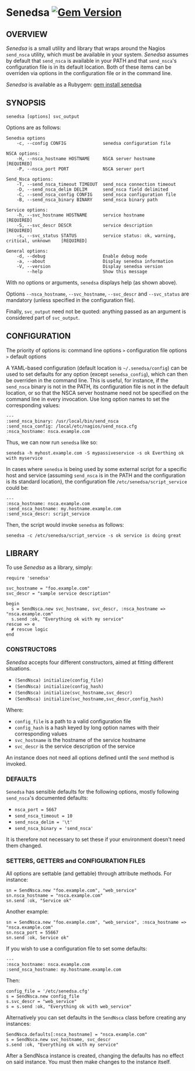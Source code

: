 # Senedsa [![Gem Version](https://badge.fury.io/rb/senedsa.png)](http://badge.fury.io/rb/senedsa)

## OVERVIEW

*Senedsa* is a small utility and library that wraps around the Nagios `send_nsca` utility, which must be available in your system. *Senedsa* assumes by default that `send_nsca` is available in your PATH and that `send_nsca`'s configuration file is in its default location. Both of these items can be overriden via options in the configuration file or in the command line.

*Senedsa* is available as a Rubygem: [gem install senedsa](https://rubygems.org/gems/senedsa "Senedsa")

## SYNOPSIS

    senedsa [options] svc_output

Options are as follows:

	Senedsa options
		-c, --config CONFIG              senedsa configuration file

	NSCA options:
    	-H, --nsca_hostname HOSTNAME     NSCA server hostname                              [REQUIRED]
    	-P, --nsca_port PORT             NSCA server port

	Send_Nsca options:
	    -T, --send_nsca_timeout TIMEOUT  send_nsca connection timeout
    	-D, --send_nsca_delim DELIM      send_nsca field delimited
    	-C, --send_nsca_config CONFIG    send_nsca configuration file
    	-B, --send_nsca_binary BINARY    send_nsca binary path

	Service options:
    	-h, --svc_hostname HOSTNAME      service hostname                                  [REQUIRED]
    	-S, --svc_descr DESCR            service description                               [REQUIRED]
    	-s, --svc_status STATUS          service status: ok, warning, critical, unknown    [REQUIRED]

	General options:
		-d, --debug                      Enable debug mode
    	-a, --about                      Display senedsa information
    	-V, --version                    Display senedsa version
            --help                       Show this message
 
With no options or arguments, `senedsa` displays help (as shown above). 

Options `--nsca_hostname`, `--svc_hostname`, `--svc_descr` and `--svc_status` are mandatory (unless specified in the configuration file).

 Finally, `svc_output` need not be quoted: anything passed as an argument is considered part of `svc_output`.

## CONFIGURATION

The priority of options is: command line options `>` configuration file options `>` default options

A YAML-based configuration (default location is `~/.senedsa/config`) can be used to set defaults for any option (except `senedsa_config`), which can then be overriden in the command line. This is useful, for instance, if the `send_nsca` binary is not in the PATH, its configuration file is not in the default location, or so that the NSCA server hostname need not be specified on the command line in every invocation. Use long option names to set the corresponding values:

    ---
    :send_nsca_binary: /usr/local/bin/send_nsca
    :send_nsca_config: /local/etc/nagios/send_nsca.cfg
    :nsca_hostname: nsca.example.com

Thus, we can now run `senedsa` like so:

    senedsa -h myhost.example.com -S mypassiveservice -s ok Everthing ok with myservice
    
In cases where `senedsa` is being used by some external script for a specific host and service (assuming `send_nsca` is in the PATH and the configuration is its standard location), the configuration file `/etc/senedsa/script_service` could be:

	---
	:nsca_hostname: nsca.example.com
	:send_nsca_hostname: my.hostname.example.com
	:send_nsca_descr: script_service
	
Then, the script would invoke `senedsa` as follows:

	senedsa -c /etc/senedsa/script_service -s ok service is doing great

## LIBRARY

To use *Senedsa* as a library, simply:

    require 'senedsa'
    
    svc_hostname = "foo.example.com"
    svc_descr = "sample service description"
    
    begin
      s = SendNsca.new svc_hostname, svc_descr, :nsca_hostname => "nsca.example.com"
      s.send :ok, "Everything ok with my service"
    rescue => e
      # rescue logic
    end
    
### CONSTRUCTORS

*Senedsa* accepts four different constructors, aimed at fitting different situations.

* `(SendNsca) initialize(config_file)`
* `(SendNsca) initialize(config_hash)`
* `(SendNsca) initialize(svc_hostname,svc_descr)`
* `(SendNsca) initialize(svc_hostname,svc_descr,config_hash)`

Where:

* `config_file` is a path to a valid configuration file
* `config_hash` is a hash keyed by long option names with their corresponding values
* `svc_hostname` is the hostname of the service hostname
* `svc_descr` is the service description of the service

An instance does not need all options defined until the `send` method is invoked.

### DEFAULTS

`Senedsa` has sensible defaults for the following options, mostly following `send_nsca`'s documented defaults:

* `nsca_port = 5667`
* `send_nsca_timeout = 10`
* `send_nsca_delim = '\t'`
* `send_nsca_binary = 'send_nsca'`

It is therefore not necessary to set these if your environment doesn't need them changed.

### SETTERS, GETTERS and CONFIGURATION FILES

All options are settable (and gettable) through attribute methods. For instance:

	sn = SendNsca.new "foo.example.com", "web_service"
	sn.nsca_hostname = "nsca.example.com"
	sn.send :ok, "Service ok"
	
Another example:

	sn = SendNsca.new "foo.example.com", "web_service", :nsca_hostname => "nsca.example.com"
	sn.nsca_port = 55667
	sn.send :ok, Service ok"

If you wish to use a configuration file to set some defaults:

	---
	:nsca_hostname: nsca.example.com
	:send_nsca_hostname: my.hostname.example.com

Then:

	config_file = '/etc/senedsa.cfg'
    s = SendNsca.new config_file
    s.svc_descr = "web_service"
    s = s.send :ok, "Everything ok with web_service"

Alternatively you can set defaults in the `SendNsca` class before creating any instances:

    SendNsca.defaults[:nsca_hostname] = "nsca.example.com"
    s = SendNsca.new svc_hostname, svc_descr
    s.send :ok, "Everything ok with my service"

After a SendNsca instance is created, changing the defaults has no effect on said instance. You must then make changes to the instance itself.
